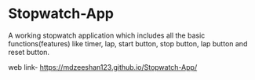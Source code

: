 # Stopwatch-App
A working stopwatch application which includes all the basic functions(features) like timer, lap, start button, stop button, lap button and reset button.

web link- https://mdzeeshan123.github.io/Stopwatch-App/
